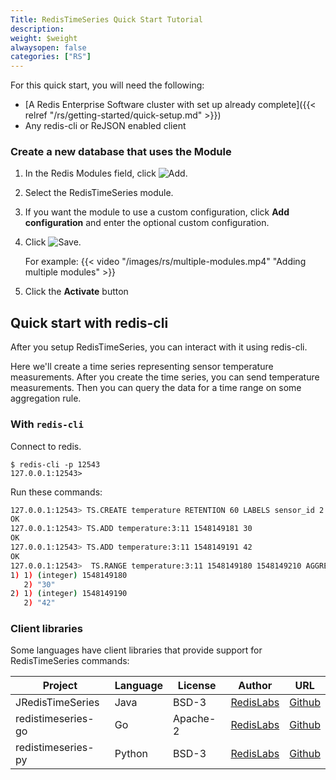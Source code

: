 ```yaml
---
Title: RedisTimeSeries Quick Start Tutorial
description:
weight: $weight
alwaysopen: false
categories: ["RS"]
---
```

For this quick start, you will need the following:

- [A Redis Enterprise Software cluster with set up already
    complete]({{< relref "/rs/getting-started/quick-setup.md" >}})
- Any redis-cli or ReJSON enabled client

### Create a new database that uses the Module

1. In the Redis Modules field, click ![Add](/images/rs/icon_add.png#no-click "Add").
1. Select the RedisTimeSeries module.
1. If you want the module to use a custom configuration,
click **Add configuration** and enter the optional custom configuration.
1. Click ![Save](/images/rs/icon_save.png#no-click "Save").

    For example:
    {{< video "/images/rs/multiple-modules.mp4" "Adding multiple modules" >}}

1. Click the **Activate** button

## Quick start with redis-cli

After you setup RedisTimeSeries, you can interact with it using redis-cli.

Here we'll create a time series representing sensor temperature measurements.
After you create the time series, you can send temperature measurements.
Then you can query the data for a time range on some aggregation rule.

### With `redis-cli`

Connect to redis.

```src
$ redis-cli -p 12543
127.0.0.1:12543>
```

Run these commands:

```sh
127.0.0.1:12543> TS.CREATE temperature RETENTION 60 LABELS sensor_id 2 area_id 32
OK
127.0.0.1:12543> TS.ADD temperature:3:11 1548149181 30
OK
127.0.0.1:12543> TS.ADD temperature:3:11 1548149191 42
OK
127.0.0.1:12543>  TS.RANGE temperature:3:11 1548149180 1548149210 AGGREGATION avg 5
1) 1) (integer) 1548149180
   2) "30"
2) 1) (integer) 1548149190
   2) "42"
```

### Client libraries

Some languages have client libraries that provide support for RedisTimeSeries commands:

| Project | Language | License | Author | URL |
| ------- | -------- | ------- | ------ | --- |
| JRedisTimeSeries | Java | BSD-3 | [RedisLabs](https://redislabs.com/) | [Github](https://github.com/RedisTimeSeries/JRedisTimeSeries/) |
| redistimeseries-go | Go | Apache-2 | [RedisLabs](https://redislabs.com/) | [Github](https://github.com/RedisTimeSeries/redistimeseries-go) |
| redistimeseries-py | Python | BSD-3 | [RedisLabs](https://redislabs.com/) | [Github](https://github.com/RedisTimeSeries/redistimeseries-py) |
